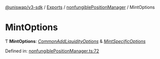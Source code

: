[@uniswap/v3-sdk](../README.md) / [Exports](../modules.md) / [nonfungiblePositionManager](../modules/nonfungiblepositionmanager.md) / MintOptions

# MintOptions

Ƭ **MintOptions**: [*CommonAddLiquidityOptions*](../interfaces/nonfungiblepositionmanager.commonaddliquidityoptions.md) & [*MintSpecificOptions*](../interfaces/nonfungiblepositionmanager.mintspecificoptions.md)

Defined in: [nonfungiblePositionManager.ts:72](https://github.com/Uniswap/uniswap-v3-sdk/blob/aeb1b09/src/nonfungiblePositionManager.ts#L72)
